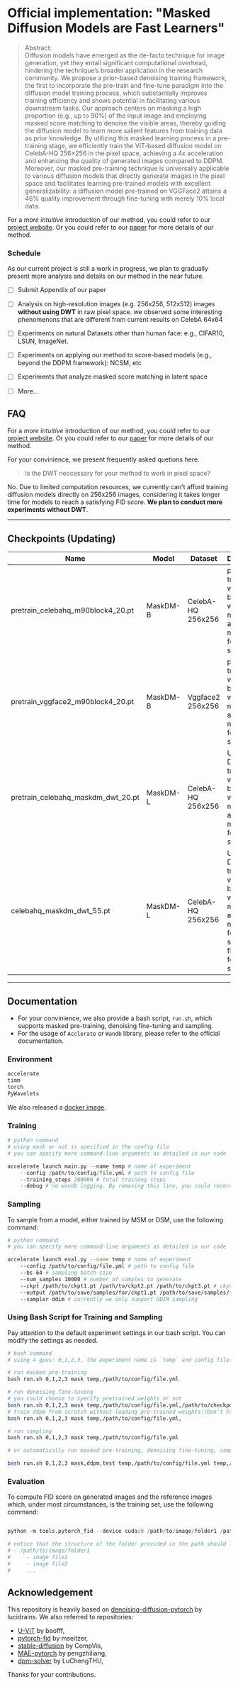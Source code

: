 # Official implementation: "Masked Diffusion Models are Fast Learners"

> Abstract:  
Diffusion models have emerged as the de-facto technique for image generation, yet
they entail significant computational overhead, hindering the technique’s broader
application in the research community. We propose a prior-based denoising training
framework, the first to incorporate the pre-train and fine-tune paradigm into the
diffusion model training process, which substantially improves training efficiency
and shows potential in facilitating various downstream tasks. Our approach centers
on masking a high proportion (e.g., up to 90%) of the input image and employing
masked score matching to denoise the visible areas, thereby guiding the diffusion
model to learn more salient features from training data as prior knowledge. By
utilizing this masked learning process in a pre-training stage, we efficiently train the
ViT-based diffusion model on CelebA-HQ 256×256 in the pixel space, achieving a
4x acceleration and enhancing the quality of generated images compared to DDPM.
Moreover, our masked pre-training technique is universally applicable to various
diffusion models that directly generate images in the pixel space and facilitates
learning pre-trained models with excellent generalizability: a diffusion model
pre-trained on VGGFace2 attains a 46% quality improvement through fine-tuning
with merely 10% local data.  

For a *more intuitive* introduction of our method, you could refer to our [project website](). Or you could refer to our [paper]() for more details of our method.  

<!-- ## Preface
### Invitation for coorporations on topics related to our work
The idea presented in our current work has the potential to be further expanded into various domains of diffusion models. As such, We are eager to engage in future collaborations and explore research topics that are related to the findings of our paper. We sincerely welcome opportunities to collaborate with researchers/organisations that share a similar research interest. Please reach out to me at jiachenlei@zju.edu.cn to discuss potential collaborations.


### Seeking available PHD positions in universities of the USA, 2024 fall admission, or possbile intern positions
As the first author of the paper, I am devoted to pursuing a **CS PhD**, specializing in areas such as **generative modeling, 3D reconstruction, representation learning**, and related fields. I am driven by a strong passion for pushing the boundaries of knowledge in these domains and combining current theory and the deep learning to address real-world challenges. I am humbly seeking available phd positions that align with my research interests and intern opportunities for collaboration and growth. Please contact me via jiachenlei@zju.edu.cn to discuss potential opportunities for phd or intern positions. I am excited about the prospect of joining a dynamic research community and making significant contributions to it. -->


### Schedule
As our current project is still a work in progress, we plan to gradually present more analysis and details on our method in the near future.
- [ ] Submit Appendix of our paper
- [ ] Analysis on high-resolution images (e.g. 256x256, 512x512) images **without using DWT** in raw pixel space. we observed some interesting phenomenons that are different from current results on CelebA 64x64
- [ ] Experiments on natural Datasets other than human face: e.g., CIFAR10, LSUN, ImageNet.  
- [ ] Experiments on applying our method to score-based models (e.g., beyond the DDPM framework): NCSM, etc
- [ ] Experiments that analyze masked score matching in latent space
- [ ] More...


## FAQ
For a *more intuitive* introduction of our method, you could refer to our [project website](). Or you could refer to our [paper]() for more details of our method.  

For your convinience, we present frequently asked quetions here.  
> Is the DWT neccessary for your method to work in pixel space?  

No. Due to limited computation resources, we currently can't afford training diffusion models directly on 256x256 images, considering it takes longer time for models to reach a satisfying FID score. **We plan to conduct more experiments without DWT**.  

---

## Checkpoints (Updating)

|  Name  |  Model   | Dataset | Desciption | Link |
| ------ | -------- | ------ | --- | --- |
| pretrain_celebahq_m90block4_20.pt | MaskDM-B | CelebA-HQ  256x256 | pre-trained with 4x4 block-wise masking at a 90% mask rate for 200k steps | [HuggingFace](https://huggingface.co/jiachenlei/maskdm/blob/main/pretrain/pretrain_celebahq_m90block4_20.pt) |
| pretrain_vggface2_m90block4_20.pt| MaskDM-B | Vggface2  256x256 | pre-trained with 4x4 block-wise masking at a 90% mask rate for 200k steps | [HuggingFace](https://huggingface.co/jiachenlei/maskdm/blob/main/pretrain/pretrain_vggface2_m90block4_20.pt) |
| pretrain_celebahq_maskdm_dwt_20.pt| MaskDM-L | CelebA-HQ  256x256| Used DWT. pre-trained with 4x4 block-wise masking at a 70% mask rate for 200k steps | [HuggingFace](https://huggingface.co/jiachenlei/maskdm/blob/main/celebahq_dwt/pretrain_celebahq_maskdm_dwt_20.pt) |
| celebahq_maskdm_dwt_55.pt | MaskDM-L | CelebA-HQ 256x256 | Used DWT. pre-trained with 4x4 block-wise masking at a 70% mask rate for 200k steps and fine-tuned for 550k steps | [HuggingFace](https://huggingface.co/jiachenlei/maskdm/blob/main/celebahq_dwt/celebahq_maskdm_dwt_55.pt) |

---

## Documentation
- For your convinience, we also provide a bash script, `run.sh`, which supports masked pre-training, denoising fine-tuning and sampling.  
- For the usage of `Acclerate` or `Wandb` library, please refer to the official documentation.

### Environment
```python
accelerate
timm
torch
PyWavelets
```
We also released a [docker image]().


### Training
```python
# python command
# using mask or not is specified in the config file 
# you can specify more command-line arguments as detailed in our code

accelerate launch main.py --name temp # name of experiment
    --config /path/to/config/file.yml # path to config file
    --training_steps 200000 # total training steps
    --debug # no wandb logging. By removing this line, you could record the log online.
```

### Sampling
To sample from a model, either trained by MSM or DSM, use the following command:

```bash
# python command
# you can specify more command-line arguments as detailed in our code

accelerate launch eval.py --name temp # name of experiment
    --config /path/to/config/file.yml # path to config file
    --bs 64 # sampling batch size
    --num_samples 10000 # number of samples to generate
    --ckpt /path/to/ckpt1.pt /path/to/ckpt2.pt /path/to/ckpt3.pt # ckpt path, accept multiple ckpts seperated by space
    --output /path/to/save/samples/for/ckpt1.pt /path/to/save/samples/for/ckpt2.pt /path/to/save/samples/for/ckpt3.pt # output path, accept multiple paths seperated by space
    --sampler ddim # currently we only support DDIM sampling
```

### Using Bash Script for Training and Sampling
Pay attention to the default experiment settings in our bash script. You can modify the settings as needed.

```bash
# bash command
# using 4 gpus: 0,1,2,3, the experiment name is `temp` and config file: `/path/to/config/file.yml`

# run masked pre-training
bash run.sh 0,1,2,3 mask temp,/path/to/config/file.yml

# run denoising fine-tuning
# you could choose to specify pretrained weights or not
bash run.sh 0,1,2,3 mask temp,/path/to/config/file.yml,/path/to/checkpoint.pt
# train ddpm from scratch without loading pre-trained weights:(Don't Forget the Comma at the end)
bash run.sh 0,1,2,3 mask temp,/path/to/config/file.yml,

# run sampling
bash run.sh 0,1,2,3 mask temp,/path/to/config/file.yml

# or automatically run masked pre-training, denoising fine-tuning, sampling in a sequence by:

bash run.sh 0,1,2,3 mask,ddpm,test temp,/path/to/config/file.yml temp,/path/to/config/file.yml,/path/to/checkpoint.pt temp,/path/to/config/file.yml

```

### Evaluation
To compute FID score on generated images and the reference images which, under most circumstances, is the training set, use the following command:

```python

python -m tools.pytorch_fid --device cuda:0 /path/to/image/folder1 /path/to/image/folder2

# notice that the structure of the folder provided in the path should look like:
# - /path/to/image/folder1
#     - image file1
#     - image file2
#     ...

```


## Acknowledgement
This repository is heavily based on [denoising-diffusion-pytorch](https://github.com/lucidrains/denoising-diffusion-pytorch) by lucidrains. We also referred to repositories:  
- [U-ViT](https://github.com/baofff/U-ViT) by baofff,  
- [pytorch-fid](https://github.com/mseitzer/pytorch-fid) by mseitzer,  
- [stable-diffusion](https://github.com/CompVis/stable-diffusion/tree/main) by CompVis,  
- [MAE-pytorch](https://github.com/pengzhiliang/MAE-pytorch) by pengzhiliang,  
- [dpm-solver](https://github.com/LuChengTHU/dpm-solver/tree/main) by LuChengTHU,  
  
Thanks for your contributions.

